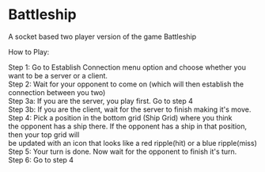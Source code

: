 # Battleship
A socket based two player version of the game Battleship   

How to Play: 

Step 1: Go to Establish Connection menu option and choose whether you want to be a server or a client.  
Step 2: Wait for your opponent to come on (which will then establish the connection between you two)   
Step 3a: If you are the server, you play first. Go to step 4   
Step 3b: If you are the client, wait for the server to finish making it's move.  
Step 4: Pick a position in the bottom grid (Ship Grid) where you think   
        the opponent has a ship there. If the opponent has a ship in that position, then your top grid will  
        be updated with an icon that looks like a red ripple(hit) or a blue ripple(miss)     
Step 5: Your turn is done. Now wait for the opponent to finish it's turn.  
Step 6: Go to step 4  
